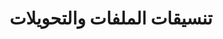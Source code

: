﻿---
title: تنسيقات الملفات والتحويلات
type: docs
weight: 50
url: /ar/net/file-formats-and-conversions/
---
